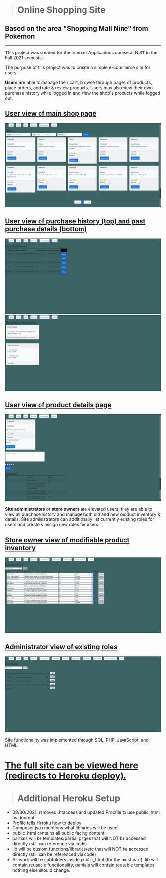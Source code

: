 
> # Online Shopping Site  
## Based on the area "Shopping Mall Nine" from Pokémon

---

This project was created for the Internet Applications course at NJIT in the Fall 2021 semester.

The purpose of this project was to create a simple e-commerce site for users. 

**Users** are able to manage their cart, browse through pages of products, place orders, and rate & review products. Users may also view their own purchase history while logged in and view the shop's products while logged out.
## <u>User view of main shop page</u>

![](/screenshots/Shop%20Page.png)

## <u>User view of purchase history (top) and past purchase details (bottom)</u>

![](/screenshots/User%20Purchase%20History%201.png)
![](/screenshots/User%20Purchase%20History%202.png)

## <u>User view of product details page</u>

![](/screenshots/Product%20Details.png)

**Site administrators** or **store owners** are elevated users; they are able to view all purchase history and manage both old and new product inventory & details. Site administrators can additionally list currently existing roles for users and create & assign new roles for users.

## <u>Store owner view of modifiable product inventory</u>

![](/screenshots/Store%20Owner%20Editing%20Products.png)

## <u>Administrator view of existing roles</u>

![](/screenshots/Administrator%20Viewing%20Existing%20Roles.png)

Site functionality was implemented through SQL, PHP, JavaScript, and HTML. 

# [The full site can be viewed here (redirects to Heroku deploy).](https://sag48-dev.herokuapp.com/Project/index.php)
> # Additional Heroku Setup

- 08/30/2021: removed .htaccess and updated Procfile to use public_html as docroot
- Profile tells Heroku how to deploy
- Composer.json mentions what libraries will be used 
- public_html contains all public facing content
- partials will be templates/partial pages that will NOT be accessed directly (still can reference via code)
- lib will be custom functions/libraries/etc that will NOT be accessed directly (still can be referenced via code)
- All work will be subfolders inside public_html (for the most part), lib will contain reusable functionality, partials will contain reusable templates, nothing else should change.
